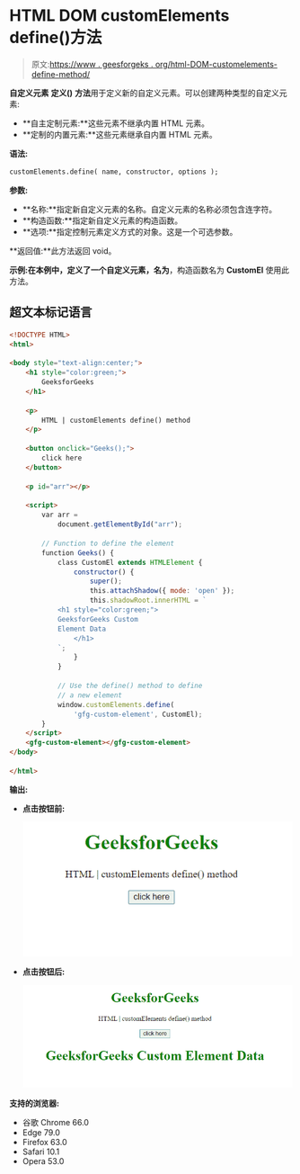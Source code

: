 # HTML DOM customElements define()方法

> 原文:[https://www . geesforgeks . org/html-DOM-customelements-define-method/](https://www.geeksforgeeks.org/html-dom-customelements-define-method/)

**自定义元素** **定义()** **方法**用于定义新的自定义元素。可以创建两种类型的自定义元素:

*   **自主定制元素:**这些元素不继承内置 HTML 元素。
*   **定制的内置元素:**这些元素继承自内置 HTML 元素。

**语法:**

```html
customElements.define( name, constructor, options );
```

**参数:**

*   **名称:**指定新自定义元素的名称。自定义元素的名称必须包含连字符。
*   **构造函数:**指定新自定义元素的构造函数。
*   **选项:**指定控制元素定义方式的对象。这是一个可选参数。

**返回值:**此方法返回 void。

**示例:**在本例中，定义了一个自定义元素，名为**<gfg-custom-element>**，构造函数名为 **CustomEl** 使用此方法。

## 超文本标记语言

```html
<!DOCTYPE HTML>
<html>

<body style="text-align:center;">
    <h1 style="color:green;">
        GeeksforGeeks
    </h1>

    <p>
        HTML | customElements define() method
    </p>

    <button onclick="Geeks();">
        click here
    </button>

    <p id="arr"></p>

    <script>
        var arr =
            document.getElementById("arr");

        // Function to define the element
        function Geeks() {
            class CustomEl extends HTMLElement {
                constructor() {
                    super();
                    this.attachShadow({ mode: 'open' });
                    this.shadowRoot.innerHTML = `
            <h1 style="color:green;">  
            GeeksforGeeks Custom
            Element Data
                </h1>
            `;
                }
            }

            // Use the define() method to define
            // a new element
            window.customElements.define(
                'gfg-custom-element', CustomEl);
        } 
    </script>
    <gfg-custom-element></gfg-custom-element>
</body>

</html>
```

**输出:**

*   **点击按钮前:**

    ![](img/e9063ba445de8da20d055ef4e9e9744b.png)

*   **点击按钮后:**

    ![](img/6e30b645bb2ee2ece2160dd4c8c735a1.png)

**支持的浏览器:**

*   谷歌 Chrome 66.0
*   Edge 79.0
*   Firefox 63.0
*   Safari 10.1
*   Opera 53.0